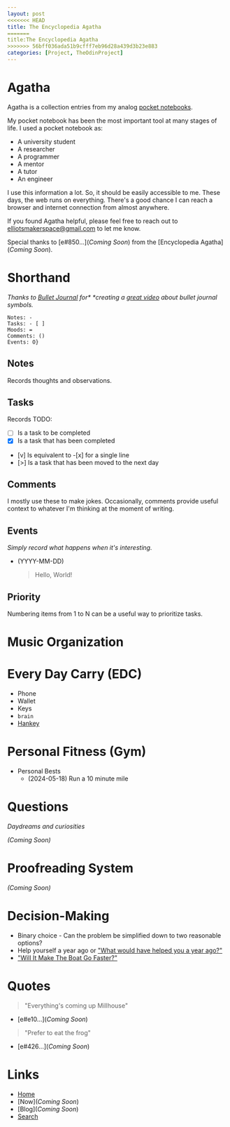 ```yaml
---
layout: post
<<<<<<< HEAD
title: The Encyclopedia Agatha
=======
title:The Encyclopedia Agatha 
>>>>>>> 56bff036ada51b9cfff7eb96d28a439d3b23e883
categories: [Project, TheOdinProject]
---
```


# Agatha

Agatha is a collection entries from my analog [pocket notebooks](https://www.youtube.com/watch?v=34V74B0qVZo&t=1s&ab_channel=JoeVanCleave).

My pocket notebook has been the most important tool at many stages of life.
I used a pocket notebook as:

- A university student
- A researcher
- A programmer
- A mentor
- A tutor
- An engineer

I use this information a lot.
So, it should be easily accessible to me.
These days, the web runs on everything.
There's a good chance I can reach a browser and internet connection from
almost anywhere.

If you found Agatha helpful, please feel free to reach out to
elliotsmakerspace@gmail.com to let me know.

Special thanks to [e#850...](_Coming Soon_) from the [Encyclopedia Agatha](_Coming Soon_).

# Shorthand

_Thanks to [Bullet Journal](https://www.youtube.com/@bulletjournal) for\*
\*creating a [great video](https://www.youtube.com/shorts/52vmLR7JFmY) about bullet journal symbols._

```
Notes: -
Tasks: - [ ]
Moods: =
Comments: ()
Events: O}
```

## Notes

Records thoughts and observations.

## Tasks

Records TODO:

- [ ] Is a task to be completed
- [x] Is a task that has been completed
- [v] Is equivalent to \-\[x\] for a single line
- [>] Is a task that has been moved to the next day

## Comments

I mostly use these to make jokes.
Occasionally, comments provide useful context to whatever I'm thinking at the
moment of writing.

## Events

_Simply record what happens when it's interesting._

- (YYYY-MM-DD)
  > Hello, World!

## Priority

Numbering items from 1 to N can be a useful way to prioritize tasks.

# Music Organization

# Every Day Carry (EDC)

- Phone
- Wallet
- Keys
- `brain`
- [Hankey](https://www.youtube.com/watch?v=boqX0hcVXMQ&ab_channel=NetflixIsAJoke)

# Personal Fitness (Gym)

- Personal Bests
  - (2024-05-18) Run a 10 minute mile

# Questions

_Daydreams and curiosities_

_(Coming Soon)_

# Proofreading System

_(Coming Soon)_

# Decision-Making

- Binary choice - Can the problem be simplified down to two reasonable options?
- Help yourself a year ago or ["What would have helped you a year ago?"](https://medium.com/@racheltho/why-you-yes-you-should-blog-7d2544ac1045)
- ["Will It Make The Boat Go Faster?"](https://willitmaketheboatgofaster.com/)

# Quotes

> "Everything's coming up Millhouse"

- [e#e10...](_Coming Soon_)

> "Prefer to eat the frog"

- [e#426...](_Coming Soon_)

# Links

- [Home](https://elliotsmaker.space/)
- [Now](_Coming Soon_)
- [Blog](_Coming Soon_)
- [Search](https://elliotsmaker.space/search/)
